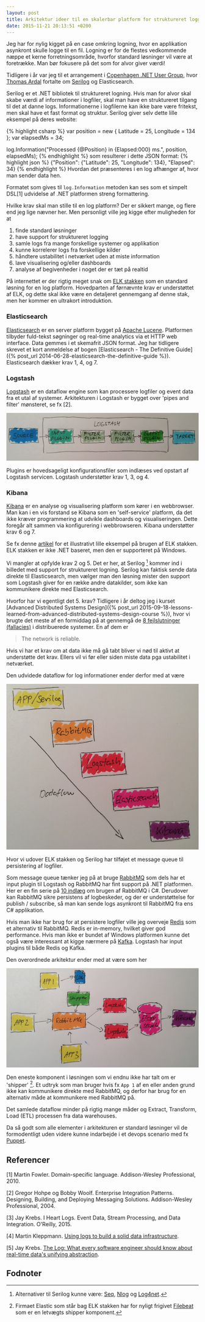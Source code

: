 ```yaml
---
layout: post
title: Arkitektur ideer til en skalerbar platform for struktureret logging
date: 2015-11-21 20:13:51 +0200
---
```

Jeg har for nylig kigget på en case omkring logning, hvor en applikation asynkront skulle logge til en fil. Logning er for de flestes vedkommende næppe et kerne forretningsområde, hvorfor standard løsninger vil være at foretrække. Man bør fokusere på det som for alvor giver værdi!

Tidligere i år var jeg til et arrangement i [Copenhagen .NET User Group](http://www.meetup.com/Copenhagen-Net-User-Group/events/221363633/), hvor [Thomas Ardal](https://twitter.com/thomasardal) fortalte om [Serilog](http://serilog.net/) og Elasticsearch.

Serilog er et .NET bibliotek til struktureret logning. Hvis man for alvor skal skabe værdi af informationer i logfiler, skal man have en struktureret tilgang til det at danne logs. Informationerne i logfilerne kan ikke bare være fritekst, men skal have et fast format og struktur. Serilog giver selv dette lille eksempel på deres website:

{% highlight csharp %}
var position = new { Latitude = 25, Longitude = 134 };
var elapsedMs = 34;

log.Information("Processed {@Position} in {Elapsed:000} ms.", 
                position, elapsedMs);
{% endhighlight %}
som resulterer i dette JSON format:
{% highlight json %}
{"Position": {"Latitude": 25, "Longitude": 134}, "Elapsed": 34}
{% endhighlight %}
Hvordan det præsenteres i en log afhænger af, hvor man sender data hen.

Formatet som gives til `log.Information` metoden kan ses som et simpelt DSL[1] udvidelse af .NET platformen streng formattering.

Hvilke krav skal man stille til en log platform? Der er sikkert mange, og flere end jeg lige nævner her. Men personligt ville jeg kigge efter muligheden for at

1. finde standard løsninger
2. have support for struktureret logging
3. samle logs fra mange forskellige systemer og applikation
4. kunne korrelerer logs fra forskellige kilder 
5. håndtere ustabilitet i netværket uden at miste information
6. lave visualisering og/eller dashboards
7. analyse af begivenheder i noget der er tæt på realtid

På internettet er der rigtig meget snak om [ELK stakken](https://www.elastic.co/webinars/introduction-elk-stack) som en standard løsning for en log platform. Hovedparten af førnævnte krav er understøttet af ELK, og dette skal ikke være en detaljeret gennemgang af denne stak, men her kommer en ultrakort introduktion.

### Elasticsearch
[Elasticsearch](https://www.elastic.co/products/elasticsearch) er en server platform bygget på [Apache Lucene](https://lucene.apache.org/core/). Platformen tilbyder fuld-tekst søgninger og real-time analytics via et HTTP web interface. Data gemmes i et skemafrit JSON format. Jeg har tidligere skrevet et kort anmeldelse af bogen [Elasticsearch - The Definitive Guide]({% post_url 2014-06-28-elasticsearch-the-definitive-guide %}). Elasticsearch dækker krav 1, 4, og 7.

### Logstash 
[Logstash](https://www.elastic.co/products/logstash) er en dataflow engine som kan processere logfiler og event data fra et utal af systemer. Arkitekturen i Logstash er bygget over 'pipes and filter' mønsteret, se fx [2].

![center](/images/logstash.png)

Plugins er hovedsageligt konfigurationsfiler som indlæses ved opstart af Logstash servicen. Logstash understøtter krav 1, 3, og 4.

### Kibana
[Kibana](https://www.elastic.co/products/kibana) er en analyse og visualisering platform som kører i en webbrowser. Man kan i en vis forstand se Kibana som en 'self-service' platform, da det ikke kræver programmering at udvikle dashboards og visualiseringen. Dette foregår alt sammen via konfigurering i webbrowseren. Kibana understøtter krav 6 og 7.

Se fx denne [artikel](http://blog.webkid.io/visualize-datasets-with-elk/) for et illustrativt lille eksempel på brugen af ELK stakken. ELK stakken er ikke .NET baseret, men den er supporteret på Windows.

Vi mangler at opfylde krav 2 og 5. Det er her, at Serilog [^1] kommer ind i billedet med support for struktureret logning. Serilog kan faktisk sende data direkte til Elasticsearch, men vælger man den løsning mister den support som Logstash giver for en række andre datakilder, som ikke kan kommunikere direkte med Elasticsearch.

Hvorfor har vi egentligt det 5. krav? Tidligere i år deltog jeg i kurset [Advanced Distributed Systems Design]({% post_url 2015-09-18-lessons-learned-from-advanced-distributed-systems-design-course %}), hvor vi brugte det meste af en formiddag på at gennemgå de [8 fejlslutninger (fallacies)](https://pages.cs.wisc.edu/~zuyu/files/fallacies.pdf) i distribuerede systemer. En af dem er 

>  The network is reliable. 

Hvis vi har et krav om at data ikke må gå tabt bliver vi nød til aktivt at understøtte det krav. Ellers vil vi før eller siden miste data pga ustabilitet i netværket. 

Den udvidede dataflow for log informationer ender derfor med at være

![center](/images/dataflow.png)

Hvor vi udover ELK stakken og Serilog har tilføjet et message queue til persistering af logfiler. 

Som message queue tænker jeg på at bruge [RabbitMQ](https://www.rabbitmq.com/) som dels har et input plugin til Logstash og RabbitMQ har fint support på .NET platformen. Her er en fin serie på [10 indlæg](http://dotnetcodr.com/2014/04/28/messaging-with-rabbitmq-and-net-c-part-1-foundations-and-setup/) om brugen af RabbitMQ i C#. Derudover kan RabbitMQ sikre persistens af logbeskeder, og der er understøttelse for publish / subscribe, så man kan sende logs asynkront til RabbitMQ fra ens C# applikation.

Hvis man ikke har brug for at persistere logfiler ville jeg overveje [Redis](http://redis.io/) som et alternativ til RabbitMQ. Redis er in-memory, hvilket giver god performance. Hvis man ikke er bundet af Windows platformen kunne det også være interessant at kigge nærmere på [Kafka](https://kafka.apache.org/). Logstash har input plugins til både Redis og Kafka.

Den overordnede arkitektur ender med at være som her

![center](/images/logplatform.png)

Den eneste komponent i løsningen som vi endnu ikke har talt om er 'shipper' [^2]. Et udtryk som man bruger hvis fx `App 1` af en eller anden grund ikke kan kommunikere direkte med RabbitMQ, og derfor har brug for en alternativ måde at kommunikere med RabbitMQ på.

Det samlede dataflow minder på rigtig mange måder og Extract, Transform, Load (ETL) processen fra data warehouses. 

Da så godt som alle elementer i arkitekturen er standard løsninger vil de formodentligt uden videre kunne indarbejde i et devops scenario med fx [Puppet](https://puppetlabs.com/).

## Referencer

[1] Martin Fowler. Domain-specific language. Addison-Wesley Professional, 2010.

[2] Gregor Hohpe og Bobby Woolf. Enterprise Integration Patterns. Designing, Building, and Deploying Messaging Solutions. Addison-Wesley Professional, 2004.

[3] Jay Krebs. I Heart Logs. Event Data, Stream Processing, and Data Integration. O'Reilly, 2015.

[4] Martin Kleppmann. [Using logs to build a solid data infrastructure](http://www.confluent.io/blog/using-logs-to-build-a-solid-data-infrastructure-or-why-dual-writes-are-a-bad-idea/).

[5] Jay Krebs. [The Log: What every software engineer should know about real-time data's unifying abstraction](https://engineering.linkedin.com/distributed-systems/log-what-every-software-engineer-should-know-about-real-time-datas-unifying).

## Fodnoter

[^1]: Alternativer til Serilog kunne være: [Seq](https://getseq.net/), [Nlog](http://nlog-project.org/) og [Log4net](https://logging.apache.org/log4net/).

[^2]: Firmaet Elastic som står bag ELK stakken har for nyligt frigivet [Filebeat](https://www.elastic.co/products/beats/filebeat) som er en letvægts shipper komponent.
